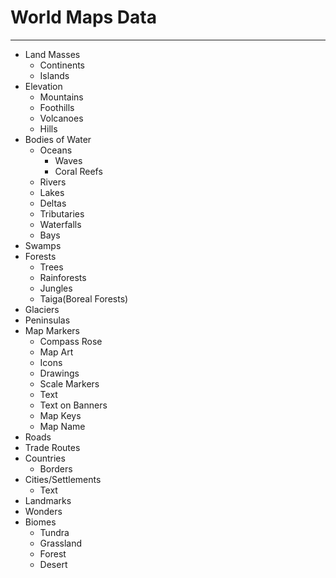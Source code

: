 # World Maps Data

---

- Land Masses
  - Continents
  - Islands
- Elevation
  - Mountains
  - Foothills
  - Volcanoes
  - Hills
- Bodies of Water
  - Oceans
    - Waves
    - Coral Reefs
  - Rivers
  - Lakes
  - Deltas
  - Tributaries
  - Waterfalls
  - Bays
- Swamps
- Forests
  - Trees
  - Rainforests
  - Jungles
  - Taiga(Boreal Forests)
- Glaciers
- Peninsulas
- Map Markers
  - Compass Rose
  - Map Art
  - Icons
  - Drawings
  - Scale Markers
  - Text
  - Text on Banners
  - Map Keys
  - Map Name
- Roads
- Trade Routes
- Countries
  - Borders
- Cities/Settlements
  - Text
- Landmarks
- Wonders
- Biomes
  - Tundra
  - Grassland
  - Forest
  - Desert
